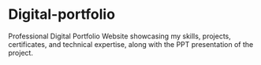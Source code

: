 # Digital-portfolio
Professional Digital Portfolio Website showcasing my skills, projects, certificates, and technical expertise, along with the PPT presentation of the project.
